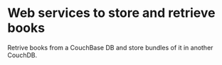 # Web services to store and retrieve books

Retrive books from a CouchBase DB and store bundles of it in another CouchDB.

